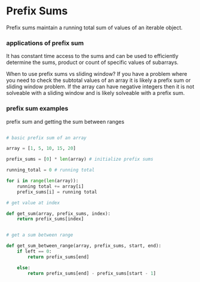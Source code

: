 # Prefix Sums

Prefix sums maintain a running total sum of values of an iterable object.

### applications of prefix sum

It has constant time access to the sums and can be used to efficiently determine the sums, product or count of specific values of subarrays.


When to use prefix sums vs sliding window?
If you have a problem where you need to check the subtotal values of an array it is likely a prefix sum or sliding window problem. If the array can have negative integers then it is not solveable with a sliding window and is likely solveable with a prefix sum.

### prefix sum examples

prefix sum and getting the sum between ranges


```python

# basic prefix sum of an array

array = [1, 5, 10, 15, 20]

prefix_sums = [0] * len(array) # initialize prefix sums

running_total = 0 # running total

for i in range(len(array)): 
    running total += array[i]
    prefix_sums[i] = running total

# get value at index

def get_sum(array, prefix_sums, index):
    return prefix_sums[index]


# get a sum between range 

def get_sum_between_range(array, prefix_sums, start, end):
    if left == 0:
        return prefix_sums[end]

    else:
        return prefix_sums[end] - prefix_sums[start - 1]


```